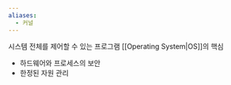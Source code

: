 ```yaml
---
aliases:
  - 커널
---
```

시스템 전체를 제어할 수 있는 프로그램
[[Operating System|OS]]의 핵심

- 하드웨어와 프로세스의 보안
- 한정된 자원 관리